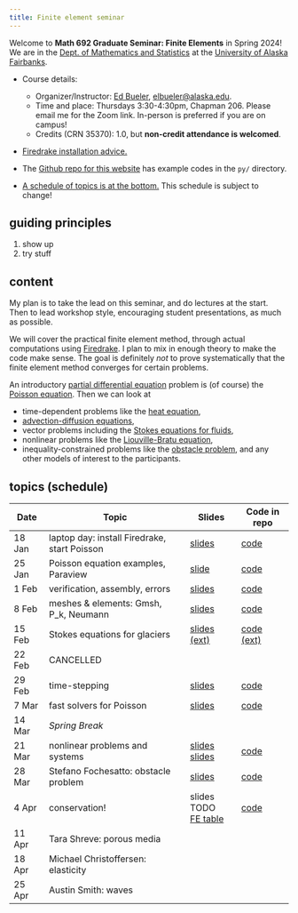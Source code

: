 ```yaml
---
title: Finite element seminar
---
```


Welcome to **Math 692 Graduate Seminar: Finite Elements** in Spring 2024!  We are in the [Dept. of Mathematics and Statistics](http://www.uaf.edu/dms/) at the [University of Alaska Fairbanks](http://www.uaf.edu/).

* Course details:
  * Organizer/Instructor: [Ed Bueler](http://bueler.github.io/), [elbueler@alaska.edu](mailto:elbueler@alaska.edu).
  * Time and place: Thursdays 3:30-4:30pm, Chapman 206.  Please email me for the Zoom link.  In-person is preferred if you are on campus!
  * Credits (CRN 35370): 1.0, but **non-credit attendance is welcomed**.

* [Firedrake installation advice.](installation)

* The [Github repo for this website](https://github.com/bueler/fe-seminar) has example codes in the `py/` directory.

* [A schedule of topics is at the bottom.](#schedule)  This schedule is subject to change!

## guiding principles

1. show up
2. try stuff

## content

My plan is to take the lead on this seminar, and do lectures at the start.  Then to lead workshop style, encouraging student presentations, as much as possible.

We will cover the practical finite element method, through actual computations using [Firedrake](https://www.firedrakeproject.org/).  I plan to mix in enough theory to make the code make sense.  The goal is definitely _not_ to prove systematically that the finite element method converges for certain problems.

An introductory [partial differential equation](https://en.wikipedia.org/wiki/Partial_differential_equation) problem is (of course) the [Poisson equation](https://en.wikipedia.org/wiki/Poisson%27s_equation).  Then we can look at
  * time-dependent problems like the [heat equation](https://en.wikipedia.org/wiki/Heat_equation),
  * [advection-diffusion equations](https://en.wikipedia.org/wiki/Convection%E2%80%93diffusion_equation),
  * vector problems including the [Stokes equations for fluids](https://en.wikipedia.org/wiki/Stokes_flow),
  * nonlinear problems like the [Liouville-Bratu equation](https://en.wikipedia.org/wiki/Liouville%E2%80%93Bratu%E2%80%93Gelfand_equation),
  * inequality-constrained problems like the [obstacle problem](https://en.wikipedia.org/wiki/Obstacle_problem),
and any other models of interest to the participants.

## <a id="schedule"></a> topics (schedule)

| Date   | Topic | Slides | Code in repo |
|--------|-------|--------|--------------|
| 18 Jan | laptop day: install Firedrake, start Poisson | [slides](slides/18jan.pdf) | [code](https://github.com/bueler/fe-seminar/tree/main/py/18jan)
| 25 Jan | Poisson equation examples, Paraview | [slide](py/25jan/poisson.pdf) | [code](https://github.com/bueler/fe-seminar/tree/main/py/25jan)
|  1 Feb | verification, assembly, errors | [slides](slides/1feb.pdf) | [code](https://github.com/bueler/fe-seminar/tree/main/py/1feb)
|  8 Feb | meshes & elements: Gmsh, P_k, Neumann | [slides](slides/8feb.pdf) | [code](https://github.com/bueler/fe-seminar/tree/main/py/8feb)
| 15 Feb | Stokes equations for glaciers | [slides (ext)](https://github.com/bueler/stokes-ice-tutorial/blob/main/slides.pdf) | [code (ext)](https://github.com/bueler/stokes-ice-tutorial)
| 22 Feb | CANCELLED |
| 29 Feb | time-stepping | [slides](slides/29feb.pdf) | [code](https://github.com/bueler/fe-seminar/tree/main/py/29feb)
|  7 Mar | fast solvers for Poisson | [slides](slides/7mar.pdf) | [code](https://github.com/bueler/fe-seminar/tree/main/py/7mar)
| 14 Mar | _Spring Break_ |
| 21 Mar | nonlinear problems and systems | [slides](slides/21mar-bratu.pdf) <br> [slides](slides/21mar-plate.pdf) | [code](https://github.com/bueler/fe-seminar/tree/main/py/21mar)
| 28 Mar | Stefano Fochesatto: obstacle problem | [slides](slides/28mar-sfochesatto.pdf) | [code](https://github.com/bueler/fe-seminar/tree/main/py/28mar)
|  4 Apr | conservation! | slides TODO <br> [FE table](https://www-users.cse.umn.edu/~arnold/femtable/femtable.pdf) | [code](https://github.com/bueler/fe-seminar/tree/main/py/4apr)
| 11 Apr | Tara Shreve: porous media |
| 18 Apr | Michael Christoffersen: elasticity |
| 25 Apr | Austin Smith: waves |
